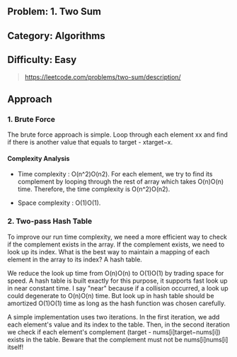 ## Problem: 1. Two Sum

## Category: Algorithms

## Difficulty: Easy

> https://leetcode.com/problems/two-sum/description/


## Approach

### 1. Brute Force

The brute force approach is simple. Loop through each element xx and find if there is another value that equals to target - xtarget−x.

#### Complexity Analysis

- Time complexity : O(n^2)O(n2). For each element, we try to find its complement by looping through the rest of array which takes O(n)O(n) time. Therefore, the time complexity is O(n^2)O(n2).

- Space complexity : O(1)O(1).

### 2. Two-pass Hash Table

To improve our run time complexity, we need a more efficient way to check if the complement exists in the array. If the complement exists, we need to look up its index. What is the best way to maintain a mapping of each element in the array to its index? A hash table.

We reduce the look up time from O(n)O(n) to O(1)O(1) by trading space for speed. A hash table is built exactly for this purpose, it supports fast look up in near constant time. I say "near" because if a collision occurred, a look up could degenerate to O(n)O(n) time. But look up in hash table should be amortized O(1)O(1) time as long as the hash function was chosen carefully.

A simple implementation uses two iterations. In the first iteration, we add each element's value and its index to the table. Then, in the second iteration we check if each element's complement (target - nums[i]target−nums[i]) exists in the table. Beware that the complement must not be nums[i]nums[i] itself!